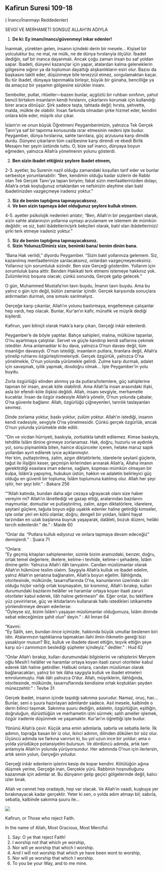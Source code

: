 
## Kafirun Suresi 109-18

( İnancı/İnanmayı Reddedenler)

SEVGİ VE MERHAMETİ SONSUZ ALLAH’IN ADIYLA

1. **De ki: Ey imanı/inancı/güvenmeyi inkar edenler!**

İnanmak, yürekten gelen, insanın içindeki derin bir mesele… Kişisel bir yolculuktur bu; ne mal, ne mülk, ne de dünya hırslarıyla ölçülür. İbadet dediğin, saf bir inanca dayanmalı. Ancak çoğu zaman insan bu saf yoldan sapar. İbadeti, dünyevi kazançlar için yapar, atalardan kalma geleneklerin gölgesine sığınır ya da toplumun dayattığı alışkanlıkların esiri olur. Bazısı da başkasını taklit eder, düşünmeye bile tenezzül etmez, sorgulamaktan kaçar. Bu tür ibadet, dünyaya tapınmakla birleşir, büyük bir günaha, bencilliğe ya da amaçsız bir yaşamın gölgesine sürükler insanı.

Semboller, putlar, ritüeller—bazen bunlar, açgözlü bir ruhban sınıfının, yahut bencil birtakım insanların kendi hırslarını, çıkarlarını korumak için kullandığı birer araca dönüşür. Şirk sadece taşta, tahtada değil; hırsta, şehvette, malda, mülkte de olabilir. İnsan farkında olmadan şirke hizmet eder, kendini onlara köle eder, müşrik olur çıkar.

İslam’ın ve onun büyük Öğretmeni Peygamberimizin, yalnızca Tek Gerçek Tanrı’ya saf bir tapınma konusunda ısrar etmesinin nedeni işte budur. Peygamber, dünya hırslarına, sahte tanrılara, güç arzusuna karşı dimdik durdu. Dünyevi çıkarların tüm cazibesine karşı direndi ve ebedi Birlik Mesajını her şeyin üstünde tuttu. O, bize saf inancı, dünyaya boyun eğmeden, yalnızca Allah’a yönelmenin yolunu gösterdi.

2. **Ben sizin ibadet ettiğiniz şeylere ibadet etmem,**

2-3. ayetler, bu Surenin nazil olduğu zamandaki koşulları tarif eder ve bunlar serbestçe yorumlanabilir: “Ben, kendimin olduğu kadar sizlerin de Rabbi olan Tek Gerçek Tanrı’ya tapan biriyim; fakat sizin menfaatlerinizden dolayı, Allah’a ortak koştuğunuz ortaklardan ve nefsinizin aleyhine olan batıl ibadetinizden vazgeçmeye iradeniz yoktur.”

3. **Siz de benim taptığıma tapmayacaksınız.**
4. **Ve ben sizin tapmaya âdet olduğunuz şeylere kulluk etmem.**

4-5. ayetler psikolojik nedenleri anlatır; “Ben, Allah’ın bir peygamberi olarak, sizin sahte atalarınızın yollarına uymayı arzulamam ve istemem de mümkün değildir; ve siz, batıl ibâdetlerin/şirk bekçileri olarak, batıl olan ibâdetlerinizi/şirki terk etmeye iradeniz yoktur.”

5. **Siz de benim taptığıma tapmayacaksınız.**
6. **Sizin Yolunuz/Dininiz size, benimki bana/ benim dinim bana.**

“Bana Hak verildi,” diyordu Peygamber. “Sizin batıl yollarınıza gelemem. Siz, kazanılmış menfaatlerinize sarılacaksınız, onlardan vazgeçmeyeceksiniz. Yollarınız için sorumluluk sizindir. Ben size Gerçeği gösterdim. Yollarım için sorumluluk bana aittir. Benden Hakikati terk etmemi istemeye hakkınız yok. Zulümleriniz boşuna olacak; çünkü sonunda, Gerçek galip gelecek.”

O gün, Muhammed Mustafa’nın tavrı buydu, İmanın tavrı buydu. Ama bu yalnız o gün için değil, bütün zamanlar içindir. Gerçek karşısında sonuçlara aldırmadan durmalı, ona sımsıkı sarılmalıyız.

Gerçeğe karşı çıkanlar, Allah’ın yolunu bastırmaya, engellemeye çalışanlar hep vardı, hep olacak. Bunlar, Kur’an’ın kafir, münafık ve müşrik dediği kişilerdi.  
  
Kafirun, yani bilinçli olarak Hakk’a karşı çıkan, Gerçeği inkâr edenlerdi.

Peygamber’e de böyle yaptılar. Bahçe sahipleri, malına, mülküne tapanlar, O’nu ayartmaya çalıştılar. Servet ve güçle kandırıp kendi saflarına çekmek istediler. Ama anlamadılar ki bu dava, yalnızca O’nun davası değil, tüm insanlığın davasıydı. O’nun istediği, insanların putlara, tiranlara değil, Allah’a yönelip ruhlarını özgürleştirmeleriydi. Gerçek özgürlük, yalnızca O’na yönelmekle, O’nun yolunda yürümekle gelirdi. Zulme karşı durmak, adalet için savaşmak, iyilik yapmak, dosdoğru olmak… İşte Peygamber’in yolu buydu.

Zorla özgürlüğü elinden alınmış ya da putlara/totemlere, güç sahiplerine tapınan bir insan, ancak köle olabilirdi. Ama Allah’la insan arasındaki ilişki, asla bir efendi-köle ilişkisi değildi. Allah, insanı sevgiyle, merhametle kucaklar. İnsan da özgür iradesiyle Allah’a yönelir, O’nun yolunda çabalar, O’na güvenle bağlanır. Allah, özgürlüğü çiğneyenleri, tanrılık taslayanları sevmez.

Dinde zorlama yoktur, baskı yoktur, zulüm yoktur. Allah’ın istediği, insanın kendi iradesiyle, sevgiyle O’na yönelmesidir. Çünkü gerçek özgürlük, ancak O’nun yolunda yürümekle elde edilir.

“Din ve vicdan hürriyeti, baskıyla, zorbalıkla tahdit edilemez. Kimse baskıyla, tehditle İslâm dinine girmeye zorlanamaz. Hak, doğru, huzurlu ve aydınlık yol, sonu pişmanlıkla biten, haince düşünceler içeren, helake maruz sapık yollardan ayırt edilerek iyice açıklanmıştır.  
Her kim, putlaştırılmış, zalim, azgın diktatörlerle, idarelerle şeytanî güçlerle, tağut ile ilişiğini keser, geçmişin kirlerinden arınarak Allah’a, Allaha imanın gerektirdiği esaslara iman ederse, sağlam, kopması mümkün olmayan bir kulpa, İslâm’a yapışmış, hukukun üstün, hakkın ve adaletin belirleyici güç olduğu en güvenli bir topluma, İslâm toplumuna katılmış olur. Allah her şeyi işitir, her şeyi bilir.” : Bakara 256

““Allah katında, bundan daha ağır cezaya uğrayacak olanı size haber vereyim mi? Allah’ın lânetlediği ve gazap ettiği, aralarından bazılarını maymunlar, domuzlar ve putlaştırılmış, zalim, azgın diktatörlere, idarelere, şeytanî güçlere, tağuta boyun eğip uşaklık edenler haline getirdiği kimseler, işte onlar yeri en kötü olanlar, doğru, dengeli bir yoldan, İslâmî hayat tarzından en uzak başlarına buyruk yaşayarak, dalâleti, bozuk düzeni, helâki tercih edenlerdir.” de.” : Maide 60

“Onlar da: “Putlara kulluk ediyoruz ve onlara tapmaya devam edeceğiz” demişlerdi.” : Şuara 71

“Onlara:  
“Ey geçmiş kitapları sahiplenenler, sizinle bizim aramızdaki, benzer, doğru, ortak temel değerlere, ilkelere, kelime-i tevhide, kelime-i şehadete, İslâm dinine gelin: Yalnızca Allah’ı ilâh tanıyalım. Candan müslümanlar olarak Allah’ın hükmüne teslim olalım. Saygıyla Allah’a kulluk ve ibadet edelim, yalnız Allah’ın şeriatına bağlanalım, Allah’a boyun eğelim. İlâhlığında, otoritesinde, mülkünde, tasarruflarında O’na, kanunlarının üzerinde câri olduğu hiçbir varlığı ortak koşmayalım, bir kısmımız, Allah’ı bırakıp, kulları durumundaki bazılarını helâller ve haramlar ortaya koyan itaati zaruri otoriteler kabul ederek, ilâh haline getirmesin” de. Eğer onlar, bu tekliflere yüz çevirirlerse, güç ve iktidarlarını kullanarak halkı istedikleri istikamette yönlendirmeye devam ederlerse:  
“Öyleyse siz, bizim İslâm’ı yaşayan müslümanlar olduğumuza, İslâm dininde sebat edeceğimize şahit olun” deyin.” : Ali İmran 64

“Kavmi:  
“Ey Sâlih, sen, bundan önce içimizde, hakkında büyük umutlar beslenen biri idin. Atalarımızın taptıklarına tapmaktan ilahi ilmin-hikmetin gereği bizi yasaklıyor musun? Biz, kulluk ve ibadete davet ettiğin, teşvik ettiğin şeye karşı sû-i zannımızın beslediği şüpheler içindeyiz.” dediler.” : Hud 62

“Onlar Allah’ı bırakıp, kulları durumundaki bilginlerini ve rahiplerini Meryem oğlu Mesih’i helâller ve haramlar ortaya koyan itaati zaruri otoriteler kabul ederek ilâh haline getirdiler. Halbuki onlara, candan müslüman olarak bağlanacakları, yalnız bir tek ilâha saygıyla kulluk ve ibadet etmeleri emrolunmuştu. Hak ilâh yalnızca O’dur. Allah, müşriklerin, ilâhlığında, otoritesinde, mülkünde, tasarruflarında kendisine ortak koştukları şeyden münezzehtir.” : Tevbe 31

Gerçek ibadet, insanın içinde taşıdığı sakınma şuurudur. Namaz, oruç, hac… Bunlar, seni o şuura hazırlayan adımlardır sadece. Asıl mesele, kalbinde o derin bilinci taşımak. Sakınma şuuru dediğin, adaletin, özgürlüğün, eşitliğin, doğruluğun, dürüstlüğün ve merhametin izini sürmek; salih ameller işlemek, özgür iradenle düşünmek ve yaşamaktır. Kur’an’ın öğrettiği işte budur.

Yönünü Allah’a çevir. Küçük ama emin adımlarla, sabırla ve sebatla ilerle. İlk adımın, toprağa basan bir iz olur, ikinci adımın, dilinden dökülen bir söz olur. Üçüncü adımda ise farkına varırsın ki, bu yol uzun ince bir yoldur; ama o yolda yürüdükçe potansiyelini bulursun. Ve dördüncü adımda, artık tam anlamıyla Allah’ın yolunda yürüyorsundur. Her adımında O’nun için ilerlersin, artık senin yolun, Gerçeğin yoludur.

Gerçeği inkâr edenlerin iplerini kesip de kopar kendini. Kötülüğün ağına düşmek yerine, Gerçeğe inan, Gerçekle yürü. Rabbinin hoşnutluğunu kazanmak için adımlar at. Bu dünyanın gelip geçici gölgelerinde değil, kalıcı izler bırak.

Allah ve cennet hep oradaydı, hep var olacak. Ve Allah’ın vaadi, kuşkuya yer bırakmayacak kadar gerçektir. Yeter ki sen, o yolda adım atmayı bil; sabırla, sebatla, kalbinde sakınma şuuru ile…

[![](https://blogger.googleusercontent.com/img/b/R29vZ2xl/AVvXsEiwk7UoCAlX56wGC55aYH4VWI0Ox38eByyeSos78jNYLpORXFS5LsLyiLaShhgIkaevPuYIPjAfvaGBd_Dwbjpxti-nN74sGA6pGVmWbFrkoE3uHMjHRrcuiiRjD9TyRvw86a9tYrRxUASBV85_89_jx2L5cWXJH4D1An7CEKjo5g3W2MP51uu3dbxxoGnc/s320/div6.png)](https://www.blogger.com/blog/post/edit/5724704568349331251/4313789977143713169#)

Kafirun, or Those who reject Faith. 

In the name of Allah, Most Gracious, Most Merciful. 

1. Say: O ye that reject Faith!
2. I worship not that which ye worship,
3. Nor will ye worship that which I worship.
4. And I will not worship that which ye have been wont to
worship,
5. Nor will ye worship that which I worship.
6. To you be your Way, and to me mine.